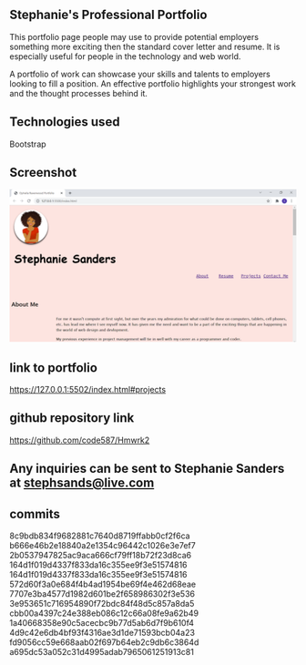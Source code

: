 ## Stephanie's Professional Portfolio

This portfolio page people may use to provide potential employers something more exciting then the standard cover letter and resume.  It is especially useful for people in the technology and web world.

A portfolio of work can showcase your skills and talents to employers looking to fill a position. An effective portfolio highlights your strongest work and the thought processes behind it. 

## Technologies used
Bootstrap


## Screenshot
![portfolio screenshot](Images\screenshot.png)

## link to portfolio
https://127.0.0.1:5502/index.html#projects

## github repository link
https://github.com/code587/Hmwrk2
## Any inquiries can be sent to Stephanie Sanders at stephsands@live.com

## commits
8c9bdb834f9682881c7640d8719ffabb0cf2f6ca
b666e46b2e18840a2e1354c96442c1026e3e7ef7
2b0537947825ac9aca666cf79ff18b72f23d8ca6
164d1f019d4337f833da16c355ee9f3e51574816
164d1f019d4337f833da16c355ee9f3e51574816
572d60f3a0e684f4b4ad1954be69f4e462d68eae
7707e3ba4577d1982d601be2f658986302f3e536
3e953651c716954890f72bdc84f48d5c857a8da5
cbb00a4397c24e388eb086c12c66a08fe9a62b49
1a40668358e90c5acecbc9b77d5ab6d7f9b610f4
4d9c42e6db4bf93f4316ae3d1de71593bcb04a23
fd9056cc59e668aab02f697b64eb2c9db6c3864d
a695dc53a052c31d4995adab7965061251913c81
